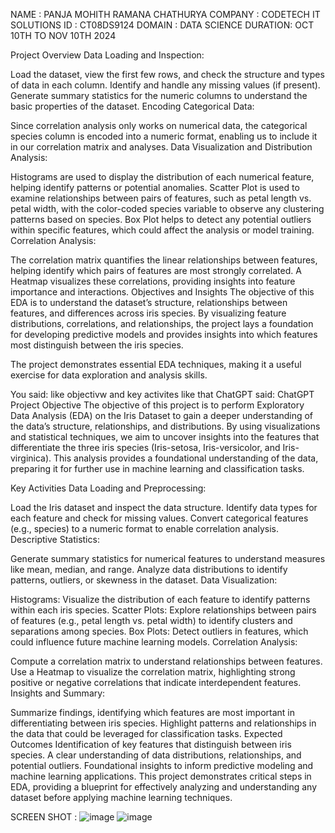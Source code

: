 NAME : PANJA MOHITH RAMANA CHATHURYA
COMPANY : CODETECH IT SOLUTIONS
ID : CT08DS9124
DOMAIN : DATA SCIENCE 
DURATION: OCT 10TH TO NOV 10TH 2024

Project Overview
Data Loading and Inspection:

Load the dataset, view the first few rows, and check the structure and types of data in each column.
Identify and handle any missing values (if present).
Generate summary statistics for the numeric columns to understand the basic properties of the dataset.
Encoding Categorical Data:

Since correlation analysis only works on numerical data, the categorical species column is encoded into a numeric format, enabling us to include it in our correlation matrix and analyses.
Data Visualization and Distribution Analysis:

Histograms are used to display the distribution of each numerical feature, helping identify patterns or potential anomalies.
Scatter Plot is used to examine relationships between pairs of features, such as petal length vs. petal width, with the color-coded species variable to observe any clustering patterns based on species.
Box Plot helps to detect any potential outliers within specific features, which could affect the analysis or model training.
Correlation Analysis:

The correlation matrix quantifies the linear relationships between features, helping identify which pairs of features are most strongly correlated.
A Heatmap visualizes these correlations, providing insights into feature importance and interactions.
Objectives and Insights
The objective of this EDA is to understand the dataset’s structure, relationships between features, and differences across iris species. By visualizing feature distributions, correlations, and relationships, the project lays a foundation for developing predictive models and provides insights into which features most distinguish between the iris species.

The project demonstrates essential EDA techniques, making it a useful exercise for data exploration and analysis skills.






You said:
like objectivw and key activites like that
ChatGPT said:
ChatGPT
Project Objective
The objective of this project is to perform Exploratory Data Analysis (EDA) on the Iris Dataset to gain a deeper understanding of the data’s structure, relationships, and distributions. By using visualizations and statistical techniques, we aim to uncover insights into the features that differentiate the three iris species (Iris-setosa, Iris-versicolor, and Iris-virginica). This analysis provides a foundational understanding of the data, preparing it for further use in machine learning and classification tasks.

Key Activities
Data Loading and Preprocessing:

Load the Iris dataset and inspect the data structure.
Identify data types for each feature and check for missing values.
Convert categorical features (e.g., species) to a numeric format to enable correlation analysis.
Descriptive Statistics:

Generate summary statistics for numerical features to understand measures like mean, median, and range.
Analyze data distributions to identify patterns, outliers, or skewness in the dataset.
Data Visualization:

Histograms: Visualize the distribution of each feature to identify patterns within each iris species.
Scatter Plots: Explore relationships between pairs of features (e.g., petal length vs. petal width) to identify clusters and separations among species.
Box Plots: Detect outliers in features, which could influence future machine learning models.
Correlation Analysis:

Compute a correlation matrix to understand relationships between features.
Use a Heatmap to visualize the correlation matrix, highlighting strong positive or negative correlations that indicate interdependent features.
Insights and Summary:

Summarize findings, identifying which features are most important in differentiating between iris species.
Highlight patterns and relationships in the data that could be leveraged for classification tasks.
Expected Outcomes
Identification of key features that distinguish between iris species.
A clear understanding of data distributions, relationships, and potential outliers.
Foundational insights to inform predictive modeling and machine learning applications.
This project demonstrates critical steps in EDA, providing a blueprint for effectively analyzing and understanding any dataset before applying machine learning techniques.

SCREEN SHOT :
![image](https://github.com/user-attachments/assets/966629f0-0941-4de9-a21d-22f79dd0118e)
![image](https://github.com/user-attachments/assets/9ce21114-f6bb-4cfc-8e53-6f8fed61df64)

